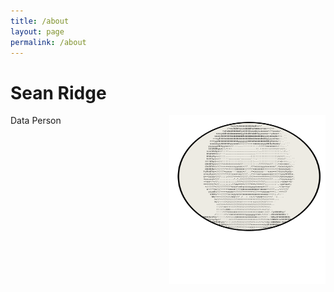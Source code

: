 ```yaml
---
title: /about
layout: page
permalink: /about
---
```

# Sean Ridge
Data Person
<img src="/assets/avatar.svg" alt="image" width="250" height="270" style="float:right" />


